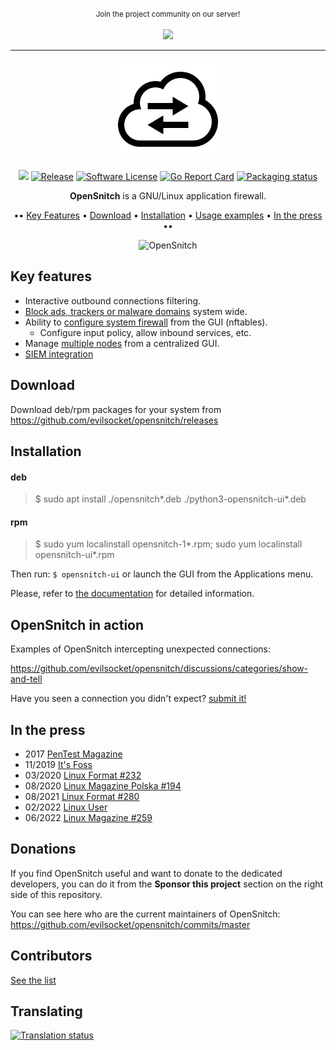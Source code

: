 <p align="center">
  <small>Join the project community on our server!</small>
  <br/><br/>
  <a href="https://discord.gg/https://discord.gg/btZpkp45gQ" target="_blank" title="Join our community!">
    <img src="https://dcbadge.limes.pink/api/server/https://discord.gg/btZpkp45gQ"/>
  </a>
</p>
<hr/>

<p align="center">
  <img alt="opensnitch" src="https://raw.githubusercontent.com/evilsocket/opensnitch/master/ui/opensnitch/res/icon.png" height="160" />
  <p align="center">
    <img src="https://github.com/evilsocket/opensnitch/workflows/Build%20status/badge.svg" />
    <a href="https://github.com/evilsocket/opensnitch/releases/latest"><img alt="Release" src="https://img.shields.io/github/release/evilsocket/opensnitch.svg?style=flat-square"></a>
    <a href="https://github.com/evilsocket/opensnitch/blob/master/LICENSE.md"><img alt="Software License" src="https://img.shields.io/badge/license-GPL3-brightgreen.svg?style=flat-square"></a>
    <a href="https://goreportcard.com/report/github.com/evilsocket/opensnitch/daemon"><img alt="Go Report Card" src="https://goreportcard.com/badge/github.com/evilsocket/opensnitch/daemon?style=flat-square"></a>
    <a href="https://repology.org/project/opensnitch/versions"><img src="https://repology.org/badge/tiny-repos/opensnitch.svg" alt="Packaging status"></a>
  </p>
</p>

<p align="center"><strong>OpenSnitch</strong> is a GNU/Linux application firewall.</p>

<p align="center">•• <a href="#key-features">Key Features</a> • <a href="#download">Download</a> • <a href="#installation">Installation</a> • <a href="#opensnitch-in-action">Usage examples</a> • <a href="#in-the-press">In the press</a> ••</p>

<p align="center">
  <img src="https://user-images.githubusercontent.com/2742953/85205382-6ba9cb00-b31b-11ea-8e9a-bd4b8b05a236.png" alt="OpenSnitch"/>
</p>

## Key features
 * Interactive outbound connections filtering.
 * [Block ads, trackers or malware domains](https://github.com/evilsocket/opensnitch/wiki/block-lists) system wide.
 * Ability to [configure system firewall](https://github.com/evilsocket/opensnitch/wiki/System-rules) from the GUI (nftables).
   - Configure input policy, allow inbound services, etc.
 * Manage [multiple nodes](https://github.com/evilsocket/opensnitch/wiki/Nodes) from a centralized GUI.
 * [SIEM integration](https://github.com/evilsocket/opensnitch/wiki/SIEM-integration)

## Download

Download deb/rpm packages for your system from https://github.com/evilsocket/opensnitch/releases

## Installation

#### deb
> $ sudo apt install ./opensnitch*.deb ./python3-opensnitch-ui*.deb

#### rpm
> $ sudo yum localinstall opensnitch-1*.rpm; sudo yum localinstall opensnitch-ui*.rpm 

Then run: `$ opensnitch-ui` or launch the GUI from the Applications menu.

Please, refer to [the documentation](https://github.com/evilsocket/opensnitch/wiki/Installation) for detailed information.

## OpenSnitch in action

Examples of OpenSnitch intercepting unexpected connections:

https://github.com/evilsocket/opensnitch/discussions/categories/show-and-tell

Have you seen a connection you didn't expect? [submit it!](https://github.com/evilsocket/opensnitch/discussions/new?category=show-and-tell)

## In the press

- 2017 [PenTest Magazine](https://twitter.com/pentestmag/status/857321886807605248)
- 11/2019 [It's Foss](https://itsfoss.com/opensnitch-firewall-linux/)
- 03/2020 [Linux Format #232](https://www.linux-magazine.com/Issues/2020/232/Firewalld-and-OpenSnitch)
- 08/2020 [Linux Magazine Polska #194](https://linux-magazine.pl/archiwum/wydanie/387)
- 08/2021 [Linux Format #280](https://github.com/evilsocket/opensnitch/discussions/631)
- 02/2022 [Linux User](https://www.linux-community.de/magazine/linuxuser/2022/03/)
- 06/2022 [Linux Magazine #259](https://www.linux-magazine.com/Issues/2022/259/OpenSnitch)

## Donations

If you find OpenSnitch useful and want to donate to the dedicated developers, you can do it from the **Sponsor this project** section on the right side of this repository.

You can see here who are the current maintainers of OpenSnitch:
https://github.com/evilsocket/opensnitch/commits/master

## Contributors

[See the list](https://github.com/evilsocket/opensnitch/graphs/contributors)

## Translating

<a href="https://hosted.weblate.org/engage/opensnitch/">
<img src="https://hosted.weblate.org/widgets/opensnitch/-/glossary/multi-auto.svg" alt="Translation status" />
</a>
